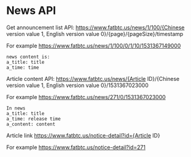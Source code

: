 # News API



Get announcement list API: 
https://www.fatbtc.us/news/1/100/{Chinese version value 1, English version value 0}/{page}/{pageSize}/timestamp


For example
https://www.fatbtc.us/news/1/100/0/1/10/1531367149000

    news content is: 
    a_title: title
    a_time: time


Article content API:
https://www.fatbtc.us/news/{Article ID}/{Chinese version value 1, English version value 0}/1531367023000


For example
https://www.fatbtc.us/news/271/0/1531367023000

    In news
    a_title: title
    a_time: release time
    a_content: content


Article link
https://www.fatbtc.us/notice-detail?id={Article ID}

For example
https://www.fatbtc.us/notice-detail?id=271
